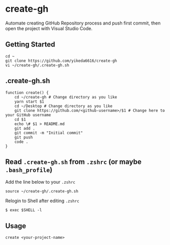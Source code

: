 # create-gh

Automate creating GitHub Repository process and push first commit, then open the project with Visual Studio Code.

## Getting Started

```
cd ~
git clone https://github.com/yikeda6616/create-gh
vi ~/create-gh/.create-gh.sh
```

## .create-gh.sh

```
function create() {
    cd ~/create-gh # Change directory as you like
    yarn start $1
    cd ~/Desktop # Change directory as you like
    git clone https://github.com/<github-username>/$1 # Change here to your GitHub username
    cd $1
    echo \# $1 > README.md
    git add .
    git commit -m "Initial commit"
    git push
    code .
}
```

## Read `.create-gh.sh` from `.zshrc` (or maybe `.bash_profile`)

Add the line below to your `.zshrc`

```
source ~/create-gh/.create-gh.sh
```

Relogin to Shell after editing `.zshrc`

```
$ exec $SHELL -l
```

## Usage

```
create <your-project-name>
```
